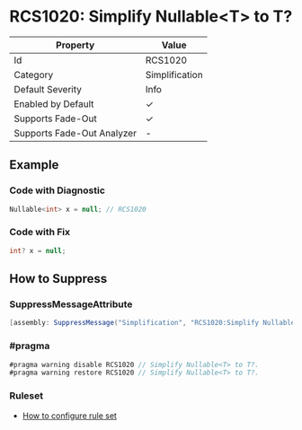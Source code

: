 # RCS1020: Simplify Nullable\<T\> to T?

| Property                    | Value          |
| --------------------------- | -------------- |
| Id                          | RCS1020        |
| Category                    | Simplification |
| Default Severity            | Info           |
| Enabled by Default          | &#x2713;       |
| Supports Fade\-Out          | &#x2713;       |
| Supports Fade\-Out Analyzer | -              |

## Example

### Code with Diagnostic

```csharp
Nullable<int> x = null; // RCS1020
```

### Code with Fix

```csharp
int? x = null;
```

## How to Suppress

### SuppressMessageAttribute

```csharp
[assembly: SuppressMessage("Simplification", "RCS1020:Simplify Nullable<T> to T?.", Justification = "<Pending>")]
```

### \#pragma

```csharp
#pragma warning disable RCS1020 // Simplify Nullable<T> to T?.
#pragma warning restore RCS1020 // Simplify Nullable<T> to T?.
```

### Ruleset

* [How to configure rule set](../HowToConfigureAnalyzers.md)
